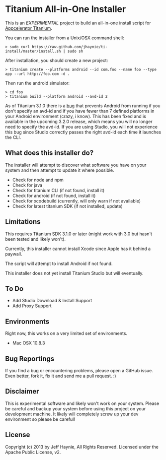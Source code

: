 Titanium All-in-One Installer
=============================

This is an *EXPERIMENTAL* project to build an all-in-one install script for [Appcelerator Titanium](http://github.com/appcelerator/titanium_mobile).

You can run the installer from a Unix/OSX command shell:

	> sudo curl https://raw.github.com/jhaynie/ti-install/master/install.sh | sudo sh

After installation, you should create a new project:

	> titanium create --platforms android --id com.foo --name foo --type app --url http://foo.com -d .

Then run the android simulator:

	> cd foo
	> titanium build --platform android --avd-id 2

As of Titanium 3.1.0 there is a [bug](https://jira.appcelerator.org/browse/TIMOB-13775) that prevents  Android from running if you don't specify an avd-id and if you have fewer than 7 defined platforms in your Android environment (crazy, i know).  This has been fixed and is available in the upcoming 3.2.0 release, which means you will no longer need to specify the avd-id.  If you are using Studio, you will not experience this bug since Studio correctly passes the right avd-id each time it launches the CLI.


What does this installer do?
----------------------------

The installer will attempt to discover what software you have on your system and then
attempt to update it where possible.

- Check for node and npm
- Check for java
- Check for titanium CLI (if not found, install it)
- Check for android (if not found, install it)
- Check for xcodebuild (currently, will only warn if not available)
- Check for latest titanium SDK (if not installed, update)

Limitations
-----------

This requires Titanium SDK 3.1.0 or later (might work with 3.0 but hasn't been tested and likely won't).

Currently, this installer cannot install Xcode since Apple has it behind a paywall. 

The script will attempt to install Android if not found.

This installer does not yet install Titanium Studio but will eventually.

To Do
-----

- Add Studio Download & Install Support
- Add Proxy Support


Environments
------------

Right now, this works on a very limited set of environments.

- Mac OSX 10.8.3


Bug Reportings
--------------

If you find a bug or encountering problems, please open a GitHub issue.  Even better,
fork it, fix it and send me a pull request. :)


Disclaimer
----------

This is experimental software and likely won't work on your system.  Please be careful and backup
your system before using this project on your development machine.  It likely will completely
screw up your dev environment so please be careful!


License
-------
Copyright (c) 2013 by Jeff Haynie, All Rights Reserved.
Licensed under the Apache Public License, v2.
